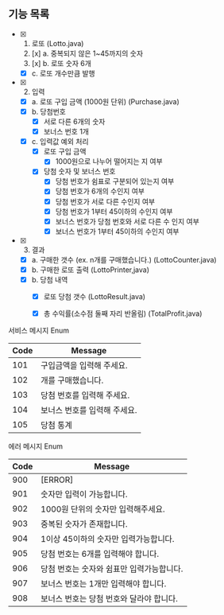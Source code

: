 ## 기능 목록

- [x] 1. 로또 (Lotto.java) 
  2. [x] a. 중복되지 않은 1~45까지의 숫자
  3. [x] b. 로또 숫자 6개
  
  - [x] c. 로또 개수만큼 발행
  
- [x] 2. 입력

  - [x] a. 로또 구입 금액 (1000원 단위) (Purchase.java)
  - [x] b. 당첨번호
    - [x] 서로 다른 6개의 숫자
    - [x] 보너스 번호 1개
  - [x] c. 입력값 예외 처리
    - [x] 로또 구입 금액
      - [x] 1000원으로 나누어 떨어지는 지 여부
    - [x] 당첨 숫자 및 보너스 번호
      - [x] 당첨 번호가 쉼표로 구분되어 있는지 여부
      - [x] 당첨 번호가 6개의 수인지 여부
      - [x] 당첨 번호가 서로 다른 수인지 여부
      - [x] 당첨 번호가 1부터 45이하의 수인지 여부
      - [x] 보너스 번호가 당첨 번호와 서로 다른 수 인지 여부
      - [x] 보너스 번호가 1부터 45이하의 수인지 여부

- [x] 3. 결과

  - [x] a. 구매한 갯수 (ex. n개를 구매했습니다.) (LottoCounter.java)
  - [x] b. 구매한 로또 출력 (LottoPrinter,java)
  - [x] b. 당첨 내역
    - [x] 로또 당첨 갯수 (LottoResult.java)
    - [x] 총 수익률(소수점 둘째 자리 반올림) (TotalProfit.java)



서비스 메시지 Enum

| Code | Message                      |
| ---- | ---------------------------- |
| 101  | 구입금액을 입력해 주세요.    |
| 102  | 개를 구매했습니다.           |
| 103  | 당첨 번호를 입력해 주세요.   |
| 104  | 보너스 번호를 입력해 주세요. |
| 105  | 당첨 통계                    |

에러 메시지 Enum

| Code | Message                                   |
| ---- | ----------------------------------------- |
| 900  | [ERROR]                                   |
| 901  | 숫자만 입력이 가능합니다.                 |
| 902  | 1000원 단위의 숫자만 입력해주세요.        |
| 903  | 중복된 숫자가 존재합니다.                 |
| 904  | 1이상 45이하의 숫자만 입력가능합니다.     |
| 905  | 당첨 번호는 6개를 입력해야 합니다.        |
| 906  | 당첨 번호는 숫자와 쉼표만 입력가능합니다. |
| 907  | 보너스 번호는 1개만 입력해야 합니다.      |
| 908  | 보너스 번호는 당첨 번호와 달라야 합니다.  |

